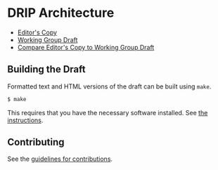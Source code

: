 # DRIP Architecture

* [Editor's Copy](https://ietf-wg-drip.github.io/draft-ietf-drip-arch/#go.draft-ietf-drip-arch.html)
* [Working Group Draft](https://tools.ietf.org/html/draft-ietf-drip-arch)
* [Compare Editor's Copy to Working Group Draft](https://ietf-wg-drip.github.io/draft-ietf-drip-arch/#go.draft-ietf-drip-arch.diff)

## Building the Draft

Formatted text and HTML versions of the draft can be built using `make`.

```sh
$ make
```

This requires that you have the necessary software installed.  See
[the instructions](https://github.com/martinthomson/i-d-template/blob/master/doc/SETUP.md).

## Contributing

See the
[guidelines for contributions](https://github.com/ietf-wg-drip/draft-ietf-drip-arch/blob/master/CONTRIBUTING.md).